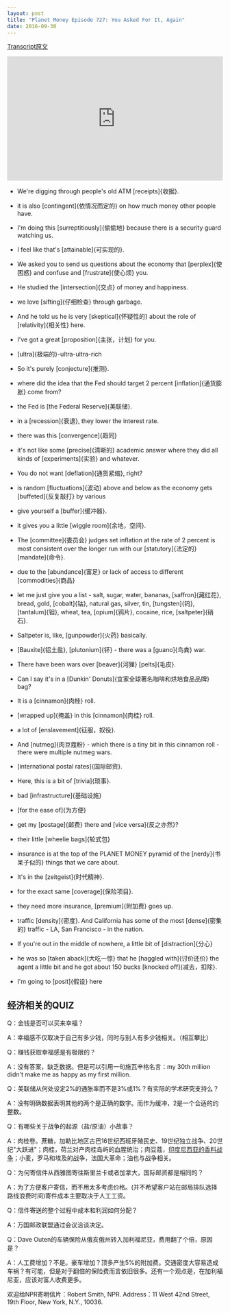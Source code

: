 ```yaml
---
layout: post
title: "Planet Money Episode 727: You Asked For It, Again"
date: 2016-09-30
---
```


[Transcript原文](http://www.npr.org/templates/transcript/transcript.php?storyId=496136504)

<iframe src="https://www.npr.org/player/embed/496136504/496163185" width="100%" height="290" frameborder="0" scrolling="no" title="NPR embedded audio player"></iframe>


- We're digging through people's old ATM [receipts]{收据}.

- it is also [contingent]{依情况而定的} on how much money other people have. 

- I'm doing this [surreptitiously]{偷偷地} because there is a security guard watching us. 

- I feel like that's [attainable]{可实现的}. 

- We asked you to send us questions about the economy that [perplex]{使困惑} and confuse and [frustrate]{使心烦} you. 

- He studied the [intersection]{交点} of money and happiness.

- we love [sifting]{仔细检查} through garbage.

- And he told us he is very [skeptical]{怀疑性的} about the role of [relativity]{相关性} here.

- I've got a great [proposition]{主张，计划} for you.
 
- [ultra]{极端的}-ultra-ultra-rich

- So it's purely [conjecture]{推测}. 
 
- where did the idea that the Fed should target 2 percent [inflation]{通货膨胀} come from? 
 
- the Fed is [the Federal Reserve]{美联储}.

- in a [recession]{衰退}, they lower the interest rate. 
 
- there was this [convergence]{趋同}
  
- it's not like some [precise]{清晰的} academic answer where they did all kinds of [experiments]{实验} and whatever.
   
- You do not want [deflation]{通货紧缩}, right? 

- is random [fluctuations]{波动} above and below as the economy gets [buffeted]{反复敲打} by various 

- give yourself a [buffer]{缓冲器}.

- it gives you a little [wiggle room]{余地，空间}. 

- The [committee]{委员会} judges set inflation at the rate of 2 percent is most consistent over the longer run with our [statutory]{法定的} [mandate]{命令}.

- due to the [abundance]{富足} or lack of access to different [commodities]{商品} 
 
- let me just give you a list - salt, sugar, water, bananas, [saffron]{藏红花}, bread, gold, [cobalt]{钴}, natural gas, silver, tin, [tungsten]{钨}, [tantalum]{钽}, wheat, tea, [opium]{鸦片}, cocaine, rice, [saltpeter]{硝石}.

- Saltpeter is, like, [gunpowder]{火药} basically.

- [Bauxite]{铝土盐}, [plutonium]{钚} - there was a [guano]{鸟粪} war. 

- There have been wars over [beaver]{河狸} [pelts]{毛皮}.

- Can I say it's in a [Dunkin' Donuts]{宜家全球著名咖啡和烘培食品品牌} bag?

- It is a [cinnamon]{肉桂} roll.

- [wrapped up]{掩盖} in this [cinnamon]{肉桂} roll. 

- a lot of [enslavement]{征服，奴役}.
  
- And [nutmeg]{肉豆蔻粉} - which there is a tiny bit in this cinnamon roll - there were multiple nutmeg wars. 
 
- [international postal rates]{国际邮资}.

- Here, this is a bit of [trivia]{琐事}. 

- bad [infrastructure]{基础设施} 
 
- [for the ease of]{为方便} 
 
- get my [postage]{邮费} there and [vice versa]{反之亦然}?

- their little [wheelie bags]{轮式包}
  
- insurance is at the top of the PLANET MONEY pyramid of the [nerdy]{书呆子似的} things that we care about.

- It's in the [zeitgeist]{时代精神}.

- for the exact same [coverage]{保险项目}.

- they need more insurance, [premium]{附加费} goes up.

- traffic [density]{密度}. And California has some of the most [dense]{密集的} traffic - LA, San Francisco - in the nation.

- If you're out in the middle of nowhere, a little bit of [distraction]{分心}
 
- he was so [taken aback]{大吃一惊} that he [haggled with]{讨价还价} the agent a little bit and he got about 150 bucks [knocked off]{减去，扣除}.

- I'm going to [posit]{假设} here


## 经济相关的QUIZ

Q：金钱是否可以买来幸福？ 

A：幸福感不仅取决于自己有多少钱，同时与别人有多少钱相关。（相互攀比）

Q：赚钱获取幸福感是有极限的？

A：没有答案，缺乏数据。但是可以引用一句施瓦辛格名言：my 30th million didn't make me as happy as my first million.

Q：美联储从何处设定2%的通胀率而不是3%或1%？有实际的学术研究支持么？

A：没有明确数据表明其他的两个是正确的数字。而作为缓冲，2是一个合适的约整数。

Q：有哪些关于战争的起源（盐/原油）小故事？

A：肉桂卷。蔗糖，加勒比地区古巴16世纪西班牙殖民史、19世纪独立战争、20世纪"大跃进"；肉桂，荷兰对产肉桂岛屿的血腥统治；肉豆蔻，[印度尼西亚的香料战争](http://www.360doc.com/content/16/0527/05/19663861_562625839.shtml)；小麦，罗马和埃及的战争，法国大革命；油也与战争相关。

Q：为何寄信件从西雅图寄往斯里兰卡或者加拿大，国际邮资都是相同的？

A：为了方便客户寄信，而不用太多考虑价格。(并不希望客户站在邮局排队选择路线浪费时间)寄件成本主要取决于人工工资。

Q：信件寄送的整个过程中成本和利润如何分配？

A：万国邮政联盟通过会议洽谈决定。

Q：Dave Outen的车辆保险从俄亥俄州转入加利福尼亚，费用翻了个倍，原因是？

A：人工费增加？不是。豪车增加？顶多产生5%的附加费。交通密度大容易造成车祸？有可能，但是对于翻倍的保险费而言依旧很多。还有一个观点是，在加利福尼亚，应该对富人收费更多。

欢迎给NPR寄明信片：Robert Smith, NPR. Address：11 West 42nd Street, 19th Floor, New York, N.Y., 10036.








